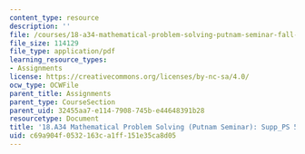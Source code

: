 ```yaml
---
content_type: resource
description: ''
file: /courses/18-a34-mathematical-problem-solving-putnam-seminar-fall-2018/c69a904f0532163ca1ff151e35ca8d05_MIT18_A34F18Supp5.pdf
file_size: 114129
file_type: application/pdf
learning_resource_types:
- Assignments
license: https://creativecommons.org/licenses/by-nc-sa/4.0/
ocw_type: OCWFile
parent_title: Assignments
parent_type: CourseSection
parent_uid: 32455aa7-e114-7908-745b-e44648391b28
resourcetype: Document
title: '18.A34 Mathematical Problem Solving (Putnam Seminar): Supp_PS 5'
uid: c69a904f-0532-163c-a1ff-151e35ca8d05
---
```

